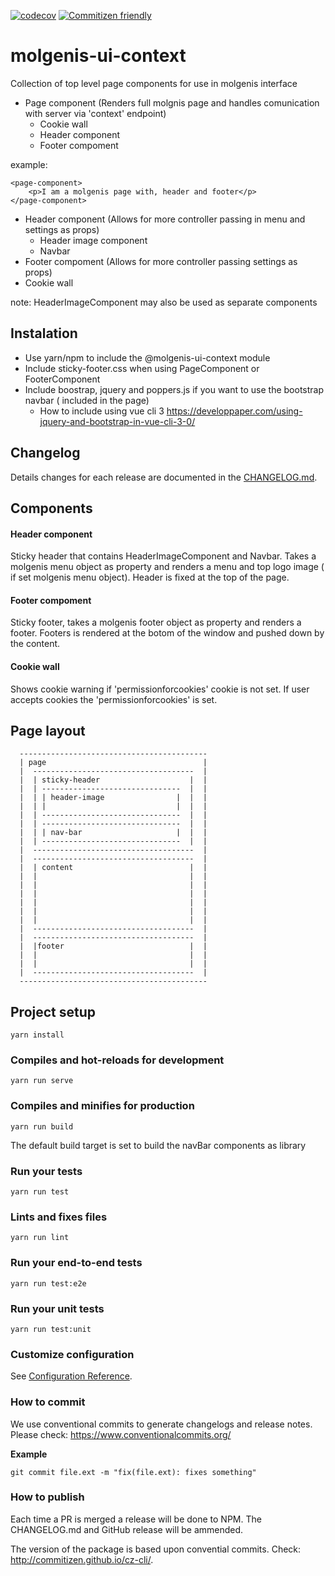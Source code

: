[![codecov](https://codecov.io/gh/molgenis/molgenis-js-i18n/branch/master/graph/badge.svg)](https://codecov.io/gh/molgenis/molgenis-js-i18n)
[![Commitizen friendly](https://img.shields.io/badge/commitizen-friendly-brightgreen.svg)](http://commitizen.github.io/cz-cli/)

# molgenis-ui-context

Collection of top level page components for use in molgenis interface

- Page component (Renders full molgnis page and handles comunication with server via 'context' endpoint)
  - Cookie wall
  - Header component
  - Footer compoment

example:
```
<page-component>
    <p>I am a molgenis page with, header and footer</p>
</page-component>
```


- Header component (Allows for more controller passing in menu and settings as props)
  - Header image component
  - Navbar
- Footer compoment (Allows for more controller passing settings as props)
- Cookie wall 

note: HeaderImageComponent may also be used as separate components

## Instalation

- Use yarn/npm to include the @molgenis-ui-context module
- Include sticky-footer.css when using PageComponent or FooterComponent
- Include boostrap, jquery and poppers.js if you want to use the bootstrap navbar ( included in the page) 
    - How to include using vue cli 3 https://developpaper.com/using-jquery-and-bootstrap-in-vue-cli-3-0/


## Changelog
Details changes for each release are documented in the [CHANGELOG.md](https://github.com/molgenis/molgenis-ui-context/blob/master/CHANGELOG.md).

## Components

#### Header component

Sticky header that contains HeaderImageComponent and Navbar.
Takes a molgenis menu object as property and renders a menu and top logo image ( if set molgenis menu object). Header is fixed at the top of the page.

#### Footer compoment

Sticky footer, takes a molgenis footer object as property and renders a footer.
Footers is rendered at the botom of the window and pushed down by the content.

#### Cookie wall
Shows cookie warning if 'permissionforcookies' cookie is not set. If user accepts cookies the 'permissionforcookies' is set. 

## Page layout

      ------------------------------------------
      | page                                   |
      |  ------------------------------------  |
      |  | sticky-header                    |  |
      |  | -------------------------------  |  |
      |  | | header-image                |  |  |
      |  | |                             |  |  |
      |  | -------------------------------  |  |
      |  | -------------------------------  |  |
      |  | | nav-bar                     |  |  |
      |  | -------------------------------  |  |
      |  ------------------------------------  |
      |  ------------------------------------  |
      |  | content                          |  |
      |  |                                  |  |
      |  |                                  |  |
      |  |                                  |  |
      |  |                                  |  |
      |  |                                  |  |
      |  |                                  |  |
      |  ------------------------------------  |
      |  ------------------------------------  |
      |  |footer                            |  |
      |  |                                  |  |
      |  |                                  |  |
      |  ------------------------------------  |
      ------------------------------------------
 

## Project setup
```
yarn install
```

### Compiles and hot-reloads for development
```
yarn run serve
```

### Compiles and minifies for production
```
yarn run build
```

The default build target is set to build the navBar components as library

### Run your tests
```
yarn run test
```

### Lints and fixes files
```
yarn run lint
```

### Run your end-to-end tests
```
yarn run test:e2e
```

### Run your unit tests
```
yarn run test:unit
```

### Customize configuration
See [Configuration Reference](https://cli.vuejs.org/config/).

### How to commit
We use conventional commits to generate changelogs and release notes. Please check: https://www.conventionalcommits.org/

**Example**
```
git commit file.ext -m "fix(file.ext): fixes something"
```

### How to publish
Each time a PR is merged a release will be done to NPM. The CHANGELOG.md and GitHub release will be ammended. 

The version of the package is based upon convential commits. Check: http://commitizen.github.io/cz-cli/.

